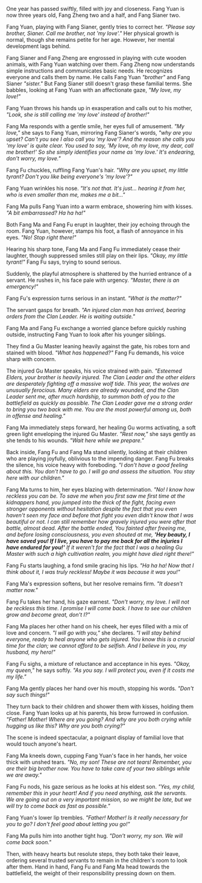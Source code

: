 One year has passed swiftly, filled with joy and closeness. Fang Yuan is now three years old, Fang Zheng two and a half, and Fang Sianer two.

Fang Yuan, playing with Fang Sianer, gently tries to correct her. _"Please say brother, Sianer. Call me brother, not 'my love'."_ Her physical growth is normal, though she remains petite for her age. However, her mental development lags behind.

Fang Sianer and Fang Zheng are engrossed in playing with cute wooden animals, with Fang Yuan watching over them. Fang Zheng now understands simple instructions and communicates basic needs. He recognizes everyone and calls them by name. He calls Fang Yuan _"brother"_ and Fang Sianer _"sister."_ But Fang Sianer still doesn't grasp these familial terms. She babbles, looking at Fang Yuan with an affectionate gaze, _"My love, my love!"_

Fang Yuan throws his hands up in exasperation and calls out to his mother, _"Look, she is still calling me 'my love' instead of brother!"_

Fang Ma responds with a gentle smile, her eyes full of amusement. _"My love,"_ she says to Fang Yuan, mirroring Fang Sianer's words, _"why are you upset? Can't you see I also call you 'my love'? And the reason she calls you 'my love' is quite clear. You used to say, 'My love, oh my love, my dear, call me brother!' So she simply identifies your name as 'my love.' It's endearing, don't worry, my love."_

Fang Fu chuckles, ruffling Fang Yuan's hair. _"Why are you upset, my little tyrant? Don't you like being everyone's 'my love'?"_

Fang Yuan wrinkles his nose. _"It's not that. It's just… hearing it from her, who is even smaller than me, makes me a bit..."_

Fang Ma pulls Fang Yuan into a warm embrace, showering him with kisses. _"A bit embarrassed? Ha ha ha!"_

Both Fang Ma and Fang Fu erupt in laughter, their joy echoing through the room. Fang Yuan, however, stamps his foot, a flash of annoyance in his eyes. _"No! Stop right there!"_

Hearing his sharp tone, Fang Ma and Fang Fu immediately cease their laughter, though suppressed smiles still play on their lips. _"Okay, my little tyrant!"_ Fang Fu says, trying to sound serious.

Suddenly, the playful atmosphere is shattered by the hurried entrance of a servant. He rushes in, his face pale with urgency. _"Master, there is an emergency!"_

Fang Fu's expression turns serious in an instant. _"What is the matter?"_

The servant gasps for breath. _"An injured clan man has arrived, bearing orders from the Clan Leader. He is waiting outside."_

Fang Ma and Fang Fu exchange a worried glance before quickly rushing outside, instructing Fang Yuan to look after his younger siblings.

They find a Gu Master leaning heavily against the gate, his robes torn and stained with blood. _"What has happened?"_ Fang Fu demands, his voice sharp with concern.

The injured Gu Master speaks, his voice strained with pain. _"Esteemed Elders, your brother is heavily injured. The Clan Leader and the other elders are desperately fighting off a massive wolf tide. This year, the wolves are unusually ferocious. Many elders are already wounded, and the Clan Leader sent me, after much hardship, to summon both of you to the battlefield as quickly as possible. The Clan Leader gave me a strong order to bring you two back with me. You are the most powerful among us, both in offense and healing."_

Fang Ma immediately steps forward, her healing Gu worms activating, a soft green light enveloping the injured Gu Master. _"Rest now,"_ she says gently as she tends to his wounds. _"Wait here while we prepare."_

Back inside, Fang Fu and Fang Ma stand silently, looking at their children who are playing joyfully, oblivious to the impending danger. Fang Fu breaks the silence, his voice heavy with foreboding. _"I don't have a good feeling about this. You don't have to go. I will go and assess the situation. You stay here with our children."_

Fang Ma turns to him, her eyes blazing with determination. _"No! I know how reckless you can be. To save me when you first saw me first time at the kidnappers hand, you jumped into the thick of the fight, facing even stronger opponents without hesitation despite the fact that you even haven't seen my face and before that fight you even didn't know that I was beautiful or not. I can still remember how gravely injured you were after that battle, almost dead. After the battle ended, You fainted after freeing me, and before losing consciousness, you even shouted at me, **'Hey beauty, I have saved you! If I live, you have to pay me back for all the injuries I have endured for you!'** If it weren't for the fact that I was a healing Gu Master with such a high cultivation realm, you might have died right there!"_

Fang Fu starts laughing, a fond smile gracing his lips. _"Ha ha ha! Now that I think about it, I was truly reckless! Maybe it was because it was you!"_

Fang Ma's expression softens, but her resolve remains firm. _"It doesn't matter now."_

Fang Fu takes her hand, his gaze earnest. _"Don't worry, my love. I will not be reckless this time. I promise I will come back. I have to see our children grow and become great, don't I?"_

Fang Ma places her other hand on his cheek, her eyes filled with a mix of love and concern. _"I will go with you,"_ she declares. _"I will stay behind everyone, ready to heal anyone who gets injured. You know this is a crucial time for the clan; we cannot afford to be selfish. And I believe in you, my husband, my hero!"_

Fang Fu sighs, a mixture of reluctance and acceptance in his eyes. _"Okay, my queen,"_ he says softly. _"As you say. I will protect you, even if it costs me my life."_

Fang Ma gently places her hand over his mouth, stopping his words. _"Don't say such things!"_

They turn back to their children and shower them with kisses, holding them close. Fang Yuan looks up at his parents, his brow furrowed in confusion. _"Father! Mother! Where are you going? And why are you both crying while hugging us like this? Why are you both crying?"_

The scene is indeed spectacular, a poignant display of familial love that would touch anyone's heart.

Fang Ma kneels down, cupping Fang Yuan's face in her hands, her voice thick with unshed tears. _"No, my son! These are not tears! Remember, you are their big brother now. You have to take care of your two siblings while we are away."_

Fang Fu nods, his gaze serious as he looks at his eldest son. _"Yes, my child, remember this in your heart! And if you need anything, ask the servants. We are going out on a very important mission, so we might be late, but we will try to come back as fast as possible."_

Fang Yuan's lower lip trembles. _"Father! Mother! Is it really necessary for you to go? I don't feel good about letting you go!"_

Fang Ma pulls him into another tight hug. _"Don't worry, my son. We will come back soon."_

Then, with heavy hearts but resolute steps, they both take their leave, ordering several trusted servants to remain in the children's room to look after them. Hand in hand, Fang Fu and Fang Ma head towards the battlefield, the weight of their responsibility pressing down on them.